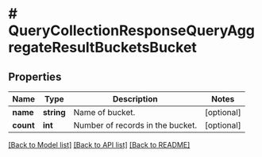 # # QueryCollectionResponseQueryAggregateResultBucketsBucket

## Properties

| Name      | Type       | Description                      | Notes      |
| --------- | ---------- | -------------------------------- | ---------- |
| **name**  | **string** | Name of bucket.                  | [optional] |
| **count** | **int**    | Number of records in the bucket. | [optional] |

[[Back to Model list]](../../README.md#models) [[Back to API list]](../../README.md#endpoints) [[Back to README]](../../README.md)
